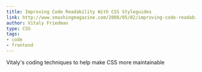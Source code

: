 ```yaml
---
title: Improving Code Readability With CSS Styleguides
link: http://www.smashingmagazine.com/2008/05/02/improving-code-readability-with-css-styleguides/
author: Vitaly Friedman
type: CSS
tags: 
- code
- frontend
---
```


Vitaly's coding techniques to help make CSS more maintainable